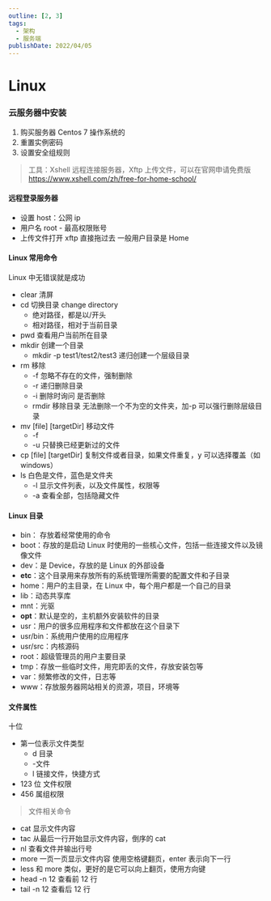 ```yaml
---
outline: [2, 3]
tags: 
  - 架构
  - 服务端
publishDate: 2022/04/05
---
```


# Linux

### 云服务器中安装

1. 购买服务器 Centos 7 操作系统的
2. 重置实例密码
3. 设置安全组规则

> 工具：Xshell 远程连接服务器，Xftp 上传文件，可以在官网申请免费版 https://www.xshell.com/zh/free-for-home-school/

#### 远程登录服务器

- 设置 host：公网 ip
- 用户名 root - 最高权限账号
- 上传文件打开 xftp 直接拖过去 一般用户目录是 Home

#### Linux 常用命令

Linux 中无错误就是成功

- clear 清屏
- cd 切换目录 change directory
  - 绝对路径，都是以/开头
  - 相对路径，相对于当前目录
- pwd 查看用户当前所在目录
- mkdir 创建一个目录
  - mkdir -p test1/test2/test3 递归创建一个层级目录
- rm 移除
  - -f 忽略不存在的文件，强制删除
  - -r 递归删除目录
  - -i 删除时询问 是否删除
  - rmdir 移除目录 无法删除一个不为空的文件夹，加-p 可以强行删除层级目录
- mv [file] [targetDir] 移动文件
  - -f
  - -u 只替换已经更新过的文件
- cp [file] [targetDir] 复制文件或者目录，如果文件重复，y 可以选择覆盖（如 windows）
- ls 白色是文件，蓝色是文件夹
  - -l 显示文件列表，以及文件属性，权限等
  - -a 查看全部，包括隐藏文件

#### Linux 目录

- bin： 存放着经常使用的命令
- boot：存放的是启动 Linux 时使用的一些核心文件，包括一些连接文件以及镜像文件
- dev：是 Device，存放的是 Linux 的外部设备
- **etc**：这个目录用来存放所有的系统管理所需要的配置文件和子目录
- home：用户的主目录，在 Linux 中，每个用户都是一个自己的目录
- lib：动态共享库
- mnt：光驱
- **opt**：默认是空的，主机额外安装软件的目录
- usr：用户的很多应用程序和文件都放在这个目录下
- usr/bin：系统用户使用的应用程序
- usr/src：内核源码
- root：超级管理员的用户主要目录
- tmp：存放一些临时文件，用完即丢的文件，存放安装包等
- var：频繁修改的文件，日志等
- www：存放服务器网站相关的资源，项目，环境等

#### 文件属性

十位

- 第一位表示文件类型
  - d 目录
  - -文件
  - l 链接文件，快捷方式
- 123 位 文件权限
- 456 属组权限

> 文件相关命令

- cat 显示文件内容
- tac 从最后一行开始显示文件内容，倒序的 cat
- nl 查看文件并输出行号
- more 一页一页显示文件内容 使用空格键翻页，enter 表示向下一行
- less 和 more 类似，更好的是它可以向上翻页，使用方向键
- head -n 12 查看前 12 行
- tail -n 12 查看后 12 行
